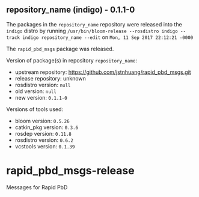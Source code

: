 ## repository_name (indigo) - 0.1.1-0

The packages in the `repository_name` repository were released into the `indigo` distro by running `/usr/bin/bloom-release --rosdistro indigo --track indigo repository_name --edit` on `Mon, 11 Sep 2017 22:12:21 -0000`

The `rapid_pbd_msgs` package was released.

Version of package(s) in repository `repository_name`:

- upstream repository: https://github.com/jstnhuang/rapid_pbd_msgs.git
- release repository: unknown
- rosdistro version: `null`
- old version: `null`
- new version: `0.1.1-0`

Versions of tools used:

- bloom version: `0.5.26`
- catkin_pkg version: `0.3.6`
- rosdep version: `0.11.8`
- rosdistro version: `0.6.2`
- vcstools version: `0.1.39`


# rapid_pbd_msgs-release
Messages for Rapid PbD
